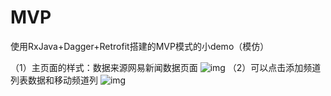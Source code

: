 # MVP
使用RxJava+Dagger+Retrofit搭建的MVP模式的小demo（模仿）

（1）主页面的样式：数据来源网易新闻数据页面
![img](https://github.com/yangfang521314/MVP/blob/master/picture/Screenshot_20170816-140038.png)
（2）可以点击添加频道列表数据和移动频道列
![img](https://github.com/yangfang521314/MVP/blob/master/picture/Screenshot_20170816-140046.png)
  


